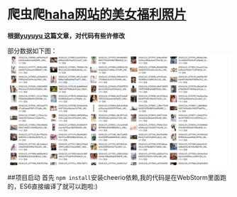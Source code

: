 # 爬虫爬[haha网站的美女福利照片](http://www.haha.mx/topic/1/new/)

**根据[yuyuyu ](https://zhuanlan.zhihu.com/p/24730075)这篇文章，对代码有些许修改**

部分数据如下图：
![图片](./img/1.png)

##项目启动
首先 `npm install`安装cheerio依赖,我的代码是在WebStorm里面跑的，ES6直接编译了就可以跑啦:)